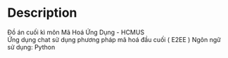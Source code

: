 # Description
Đồ án cuối kì môn Mã Hoá Ứng Dụng - HCMUS  
Ứng dụng chat sử dụng phương pháp mã hoá đầu cuối ( E2EE )
Ngôn ngữ sử dụng: Python
